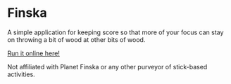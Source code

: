 # Finska

A simple application for keeping score so that more of your focus can stay on throwing a bit of wood at other bits of wood.

[Run it online here!](https://q1cxhw.sse.codesandbox.io/)

Not affiliated with Planet Finska or any other purveyor of stick-based activities.
